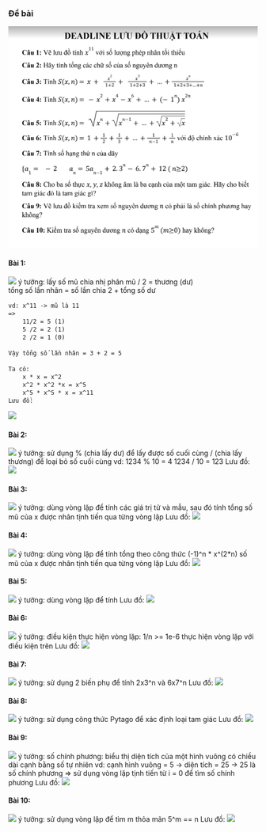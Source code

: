 ### Đề bài
[![](images/luudo/debailuudo.png)](../images/debailuudo.png "Đề bài lưu đồ")
#### Bài 1:
[![](images/luudo/debailuudo_1.png)](../images/luudo/debailuudo1.png "Bài 1")
ý tưởng: lấy số mũ chia nhị phân
    mũ / 2 = thương (dư)  
    tổng số lần nhân = số lần chia 2 + tổng số dư  

    vd: x^11 -> mũ là 11  
    => 
        11/2 = 5 (1)  
        5 /2 = 2 (1)  
        2 /2 = 1 (0)  

    Vậy tổng số lần nhân = 3 + 2 = 5  

    Ta có:
        x * x = x^2
        x^2 * x^2 *x = x^5
        x^5 * x^5 * x = x^11  
    Lưu đồ:
[![](images/luudo/debailuudo_1.png)](../images/luudo/baigiailuudo1.png "Giải bài 1")

#### Bài 2:
[![](images/luudo/debailuudo_2.png)](../images/luudo/debailuudo2.png "Bài 2")
ý tưởng: sử dụng % (chia lấy dư)  để lấy được số cuối cùng
                 / (chia lấy thương) để loại bỏ số cuối cùng
    vd: 1234 % 10 = 4
        1234 / 10 = 123
    Lưu đồ:
[![](images/luudo/debailuudo_1.png)](../images/luudo/baigiailuudo1.png "Giải bài 2")

#### Bài 3:
[![](images/luudo/debailuudo_3.png)](../images/luudo/debailuudo3.png "Bài 3")
ý tưởng: dùng vòng lặp để tính các giá trị tử và mẫu, sau đó tính tổng
    số mũ của x được nhân tịnh tiến qua từng vòng lặp
    Lưu đồ:
[![](images/luudo/debailuudo_1.png)](../images/luudo/baigiailuudo1.png "Giải bài 3")

#### Bài 4:
[![](images/luudo/debailuudo_4.png)](../images/luudo/debailuudo4.png "Bài 4")
ý tưởng: dùng vòng lặp để tính tổng theo công thức (-1)^n * x^(2*n)
    số mũ của x được nhân tịnh tiến qua từng vòng lặp
    Lưu đồ:
[![](images/luudo/debailuudo_1.png)](../images/luudo/baigiailuudo1.png "Giải bài 4")

#### Bài 5:
[![](images/luudo/debailuudo_5.png)](../images/luudo/debailuudo5.png "Bài 5")
ý tưởng: dùng vòng lặp để tính 
    Lưu đồ:
[![](images/luudo/debailuudo_1.png)](../images/luudo/baigiailuudo1.png "Giải bài 5")

#### Bài 6:
[![](images/luudo/debailuudo_6.png)](../images/luudo/debailuudo6.png "Bài 6")
ý tưởng: điều kiện thực hiện vòng lặp:  1/n >= 1e-6
         thực hiện vòng lặp với điều kiện trên
    Lưu đồ:
[![](images/luudo/debailuudo_1.png)](../images/luudo/baigiailuudo1.png "Giải bài 6")

#### Bài 7:
[![](images/luudo/debailuudo_7.png)](../images/luudo/debailuudo7.png "Bài 7")
ý tưởng: sử dụng 2 biến phụ để tính 2x3^n và 6x7^n
    Lưu đồ:
[![](images/luudo/debailuudo_1.png)](../images/luudo/baigiailuudo1.png "Giải bài 7")

#### Bài 8:
[![](images/luudo/debailuudo_8.png)](../images/luudo/debailuudo8.png "Bài 8")
ý tưởng: sử dụng công thức Pytago để xác định loại tam giác
    Lưu đồ:
[![](images/luudo/debailuudo_1.png)](../images/luudo/baigiailuudo1.png "Giải bài 8")

#### Bài 9:
[![](images/luudo/debailuudo_9.png)](../images/luudo/debailuudo9.png "Bài 9")
ý tưởng: số chính phương: biểu thị diện tích của một hình vuông có chiều dài cạnh bằng số tự nhiên
    vd: cạnh hình vuông = 5 -> diện tích = 25 -> 25 là số chính phương
    => sử dụng vòng lặp tịnh tiến từ i = 0 để tìm số chính phương
    Lưu đồ:
[![](images/luudo/debailuudo_1.png)](../images/luudo/baigiailuudo1.png "Giải bài 9")

#### Bài 10:
[![](images/luudo/debailuudo_10.png)](../images/luudo/debailuudo10.png "Bài 10")
ý tưởng: sử dụng vòng lặp để tìm m thỏa mãn 5^m == n
    Lưu đồ:
[![](images/luudo/debailuudo_1.png)](../images/luudo/baigiailuudo1.png "Giải bài 10")
